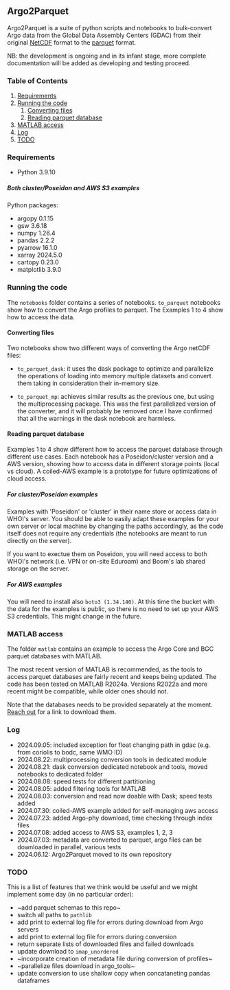 ## Argo2Parquet

Argo2Parquet is a suite of python scripts and notebooks to bulk-convert Argo data from the Global Data Assembly Centers (GDAC) from their original [NetCDF](https://www.unidata.ucar.edu/software/netcdf/) format to the [parquet](https://parquet.apache.org/) format.

NB: the development is ongoing and in its infant stage, more complete documentation will be added as developing and testing proceed.

### Table of Contents
1. [Requirements](#requirements)
2. [Running the code](#running-the-code)
   1. [Converting files](#converting-files)
   2. [Reading parquet database](#reading-parquet-database)
3. [MATLAB access](#matlab-access)
4. [Log](#log)
5. [TODO](#TODO)

### Requirements
* Python 3.9.10

##### Both cluster/Poseidon and AWS S3 examples
Python packages:
* argopy 0.1.15
* gsw 3.6.18
* numpy 1.26.4
* pandas 2.2.2
* pyarrow 16.1.0
* xarray 2024.5.0
* cartopy 0.23.0
* matplotlib 3.9.0

### Running the code
The `notebooks` folder contains a series of notebooks. `to_parquet` notebooks show how to convert the Argo profiles to parquet. The Examples 1 to 4 show how to access the data.

#### Converting files
Two notebooks show two different ways of converting the Argo netCDF files:

* `to_parquet_dask`: it uses the dask package to optimize and parallelize the operations of loading into memory multiple datasets and convert them taking in consideration their in-memory size.

* `to_parquet_mp`: achieves similar results as the previous one, but using the multiprocessing package. This was the first parallelized version of the converter, and it will probably be removed once I have confirmed that all the warnings in the dask notebook are harmless.

#### Reading parquet database

Examples 1 to 4 show different how to access the parquet database through different use cases. Each notebook has a Poseidon/cluster version and a AWS version, showing how to access data in different storage points (local vs cloud). A coiled-AWS example is a prototype for future optimizations of cloud access. 

##### For cluster/Poseidon examples
Examples with 'Poseidon' or 'cluster' in their name store or access data in WHOI's server. You should be able to easily adapt these examples for your own server or local machine by changing the paths accordingly, as the code itself does not require any credentials (the notebooks are meant to run directly on the server).

If you want to exectue them on Poseidon, you will need access to both WHOI's network (i.e. VPN or on-site Eduroam) and Boom's lab shared storage on the server.

##### For AWS examples
You will need to install also `boto3 (1.34.140)`. At this time the bucket with the data for the examples is public, so there is no need to set up your AWS S3 credentials. This might change in the future.

### MATLAB access
The folder `matlab` contains an example to access the Argo Core and BGC parquet databases with MATLAB. 

The most recent version of MATLAB is recommended, as the tools to access parquet databases are fairly recent and keeps being updated. The code has been tested on MATLAB R2024a. Versions R2022a and more recent might be compatible, while older ones should not.

Note that the databases needs to be provided separately at the moment. [Reach out](enrico.milanese@whoi.edu) for a link to download them.

### Log
* 2024.09.05: included exception for float changing path in gdac (e.g. from coriolis to bodc, same WMO ID)
* 2024.08.22: multiprocessing conversion tools in dedicated module
* 2024.08.21: dask conversion dedicated notebook and tools, moved notebooks to dedicated folder
* 2024.08.08: speed tests for different partitioning
* 2024.08.05: added filtering tools for MATLAB
* 2024.08.03: conversion and read now doable with Dask; speed tests added
* 2024.07.30: coiled-AWS example added for self-managing aws access
* 2024.07.23: added Argo-phy download, time checking through index files
* 2024.07.08: added access to AWS S3, examples 1, 2, 3
* 2024.07.03: metadata are converted to parquet, argo files can be downloaded in parallel, various tests
* 2024.06.12: Argo2Parquet moved to its own repository

### TODO
This is a list of features that we think would be useful and we might implement some day (in no particular order):

* ~add parquet schemas to this repo~
* switch all paths to `pathlib`
* add print to external log file for errors during download from Argo servers
* add print to external log file for errors during conversion
* return separate lists of downloaded files and failed downloads
* update download to `imap_unordered`
* ~incorporate creation of metadata file during conversion of profiles~
* ~parallelize files download in argo_tools~
* update conversion to use shallow copy when concataneting pandas dataframes

